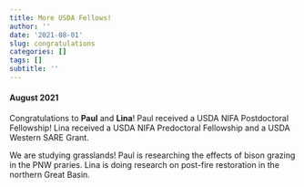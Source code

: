 ```yaml
---
title: More USDA Fellows!
author: ''
date: '2021-08-01'
slug: congratulations
categories: []
tags: []
subtitle: ''
---
```

#### August 2021

Congratulations to **Paul** and **Lina**! Paul received a USDA NIFA Postdoctoral Fellowship! Lina received a USDA NIFA Predoctoral Fellowship and a USDA Western SARE Grant. 

We are studying grasslands! Paul is researching the effects of bison grazing in the PNW praries. Lina is doing research on post-fire restoration in the northern Great Basin.

<!--more-->
